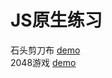 # JS原生练习
石头剪刀布 [demo](http://liuyexin.com/js-practice/石头剪刀布.html) <br>
2048游戏   [demo](http://liuyexin.com/js-practice/2048.html)
